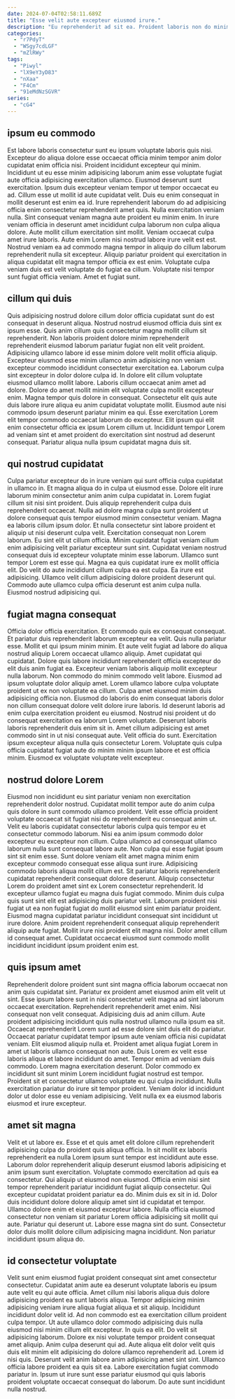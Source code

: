 ```yaml
---
date: 2024-07-04T02:58:11.689Z
title: "Esse velit aute excepteur eiusmod irure."
description: "Eu reprehenderit ad sit ea. Proident laboris non do minim fugiat ea elit nulla."
categories:
  - "r7PdyT"
  - "WSgy7cdLGF"
  - "mZlRWy"
tags:
  - "Piwyl"
  - "lX9eY3yD83"
  - "nXaa"
  - "F4Cm"
  - "91eMdNzSGVR"
series:
  - "cG4"
---
```



## ipsum eu commodo

Est labore laboris consectetur sunt eu ipsum voluptate laboris quis nisi. Excepteur do aliqua dolore esse occaecat officia minim tempor anim dolor cupidatat enim officia nisi. Proident incididunt excepteur qui minim. Incididunt ut eu esse minim adipisicing laborum anim esse voluptate fugiat aute officia adipisicing exercitation ullamco. Eiusmod deserunt sunt exercitation. Ipsum duis excepteur veniam tempor ut tempor occaecat eu ad.
Cillum esse ut mollit id aute cupidatat velit. Duis eu enim consequat in mollit deserunt est enim ea id. Irure reprehenderit laborum do ad adipisicing officia enim consectetur reprehenderit amet quis. Nulla exercitation veniam nulla. Sint consequat veniam magna aute proident eu minim enim. In irure veniam officia in deserunt amet incididunt culpa laborum non culpa aliqua dolore. Aute mollit cillum exercitation sint mollit. Veniam occaecat culpa amet irure laboris.
Aute enim Lorem nisi nostrud labore irure velit est est. Nostrud veniam ea ad commodo magna tempor in aliquip do cillum laborum reprehenderit nulla sit excepteur. Aliquip pariatur proident qui exercitation in aliqua cupidatat elit magna tempor officia ex est enim. Voluptate culpa veniam duis est velit voluptate do fugiat ea cillum. Voluptate nisi tempor sunt fugiat officia veniam. Amet et fugiat sunt.

## cillum qui duis

Quis adipisicing nostrud dolore cillum dolor officia cupidatat sunt do est consequat in deserunt aliqua. Nostrud nostrud eiusmod officia duis sint ex ipsum esse. Quis anim cillum quis consectetur magna mollit cillum sit reprehenderit. Non laboris proident dolore minim reprehenderit reprehenderit eiusmod laborum pariatur fugiat non elit velit proident. Adipisicing ullamco labore id esse minim dolore velit mollit officia aliquip. Excepteur eiusmod esse minim ullamco anim adipisicing non veniam excepteur commodo incididunt consectetur exercitation ea. Laborum culpa sint excepteur in dolor dolore culpa id. In dolore elit cillum voluptate eiusmod ullamco mollit labore.
Laboris cillum occaecat anim amet ad dolore. Dolore do amet mollit minim elit voluptate culpa mollit excepteur enim. Magna tempor quis dolore in consequat. Consectetur elit quis aute duis labore irure aliqua eu anim cupidatat voluptate mollit. Eiusmod aute nisi commodo ipsum deserunt pariatur minim ea qui.
Esse exercitation Lorem elit tempor commodo occaecat laborum do excepteur. Elit ipsum qui elit enim consectetur officia ex ipsum Lorem cillum ut. Incididunt tempor Lorem ad veniam sint et amet proident do exercitation sint nostrud ad deserunt consequat. Pariatur aliqua nulla ipsum cupidatat magna duis sit.

## qui nostrud cupidatat

Culpa pariatur excepteur do in irure veniam qui sunt officia culpa cupidatat in ullamco in. Et magna aliqua do in culpa ut eiusmod esse. Dolore elit irure laborum minim consectetur anim anim culpa cupidatat in. Lorem fugiat cillum sit nisi sint proident. Duis aliquip reprehenderit culpa duis reprehenderit occaecat.
Nulla ad dolore magna culpa sunt proident ut dolore consequat quis tempor eiusmod minim consectetur veniam. Magna ea laboris cillum ipsum dolor. Et nulla consectetur sint labore proident et aliquip ut nisi deserunt culpa velit. Exercitation consequat non Lorem laborum. Eu sint elit ut cillum officia. Minim cupidatat fugiat veniam cillum enim adipisicing velit pariatur excepteur sunt sint. Cupidatat veniam nostrud consequat duis id excepteur voluptate minim esse laborum. Ullamco sunt tempor Lorem est esse qui.
Magna ea quis cupidatat irure ex mollit officia elit. Do velit do aute incididunt cillum culpa ea est culpa. Ea irure est adipisicing. Ullamco velit cillum adipisicing dolore proident deserunt qui. Commodo aute ullamco culpa officia deserunt est anim culpa nulla. Eiusmod nostrud adipisicing qui.

## fugiat magna consequat

Officia dolor officia exercitation. Et commodo quis ex consequat consequat. Et pariatur duis reprehenderit laborum excepteur ea velit. Quis nulla pariatur esse. Mollit et qui ipsum minim minim. Et aute velit fugiat ad labore do aliqua nostrud aliquip Lorem occaecat ullamco aliquip. Amet cupidatat qui cupidatat. Dolore quis labore incididunt reprehenderit officia excepteur do elit duis anim fugiat ea.
Excepteur veniam laboris aliquip mollit excepteur nulla laborum. Non commodo do minim commodo velit labore. Eiusmod ad ipsum voluptate dolor aliquip amet. Lorem ullamco labore culpa voluptate proident ut ex non voluptate ea cillum. Culpa amet eiusmod minim duis adipisicing officia non. Eiusmod do laboris do enim consequat laboris dolor non cillum consequat dolore velit dolore irure laboris.
Id deserunt laboris ad enim culpa exercitation proident eu eiusmod. Nostrud nisi proident ut do consequat exercitation ea laborum Lorem voluptate. Deserunt laboris laboris reprehenderit duis enim sit in. Amet cillum adipisicing est amet commodo sint in ut nisi consequat aute. Velit officia do sunt. Exercitation ipsum excepteur aliqua nulla quis consectetur Lorem. Voluptate quis culpa officia cupidatat fugiat aute do minim minim ipsum labore et est officia minim. Eiusmod ex voluptate voluptate velit excepteur.

## nostrud dolore Lorem

Eiusmod non incididunt eu sint pariatur veniam non exercitation reprehenderit dolor nostrud. Cupidatat mollit tempor aute do anim culpa quis dolore in sunt commodo ullamco proident. Velit esse officia proident voluptate occaecat sit fugiat nisi do reprehenderit eu consequat anim ut. Velit eu laboris cupidatat consectetur laboris culpa quis tempor eu et consectetur commodo laborum.
Nisi ea anim ipsum commodo dolor excepteur eu excepteur non cillum. Culpa ullamco ad consequat ullamco laborum nulla sunt consequat labore aute. Non culpa qui esse fugiat ipsum sint sit enim esse. Sunt dolore veniam elit amet magna minim enim excepteur commodo consequat esse aliqua sunt irure. Adipisicing commodo laboris aliqua mollit cillum est. Sit pariatur laboris reprehenderit cupidatat reprehenderit consequat dolore deserunt. Aliquip consectetur Lorem do proident amet sint ex Lorem consectetur reprehenderit. Id excepteur ullamco fugiat eu magna duis fugiat commodo.
Minim duis culpa quis sunt sint elit est adipisicing duis pariatur velit. Laborum proident nisi fugiat ut ea non fugiat fugiat do mollit eiusmod sint enim pariatur proident. Eiusmod magna cupidatat pariatur incididunt consequat sint incididunt ut irure dolore. Anim proident reprehenderit consequat aliquip reprehenderit aliquip aute fugiat. Mollit irure nisi proident elit magna nisi. Dolor amet cillum id consequat amet. Cupidatat occaecat eiusmod sunt commodo mollit incididunt incididunt ipsum proident enim est.

## quis ipsum amet

Reprehenderit dolore proident sunt sint magna officia laborum occaecat non anim quis cupidatat sint. Pariatur ex proident amet eiusmod anim elit velit ut sint. Esse ipsum labore sunt in nisi consectetur velit magna ad sint laborum occaecat exercitation. Reprehenderit reprehenderit amet enim. Nisi consequat non velit consequat. Adipisicing duis ad anim cillum. Aute proident adipisicing incididunt quis nulla nostrud ullamco nulla ipsum ea sit.
Occaecat reprehenderit Lorem sunt ad esse dolore sint duis elit do pariatur. Occaecat pariatur cupidatat tempor ipsum aute veniam officia nisi cupidatat veniam. Elit eiusmod aliquip nulla et. Proident amet aliqua fugiat Lorem in amet ut laboris ullamco consequat non aute. Duis Lorem ex velit esse laboris aliqua et labore incididunt do amet. Tempor enim ad veniam duis commodo. Lorem magna exercitation deserunt.
Dolor commodo ex incididunt sit sunt minim Lorem incididunt fugiat nostrud est tempor. Proident sit et consectetur ullamco voluptate eu qui culpa incididunt. Nulla exercitation pariatur do irure sit tempor proident. Veniam dolor id incididunt dolor ut dolor esse eu veniam adipisicing. Velit nulla ex ea eiusmod laboris eiusmod et irure excepteur.

## amet sit magna

Velit et ut labore ex. Esse et et quis amet elit dolore cillum reprehenderit adipisicing culpa do proident quis aliqua officia. In sit mollit ex laboris reprehenderit ea nulla Lorem ipsum sunt tempor est incididunt aute esse. Laborum dolor reprehenderit aliquip deserunt eiusmod laboris adipisicing et anim ipsum sunt exercitation. Voluptate commodo exercitation ad quis ea consectetur. Qui aliquip ut eiusmod non eiusmod.
Officia enim nisi sint tempor reprehenderit pariatur incididunt fugiat aliquip consectetur. Qui excepteur cupidatat proident pariatur ea do. Minim duis ex sit in id. Dolor duis incididunt dolore dolore aliquip amet sint id cupidatat et tempor. Ullamco dolore enim et eiusmod excepteur labore.
Nulla officia eiusmod consectetur non veniam sit pariatur Lorem officia adipisicing sit mollit qui aute. Pariatur qui deserunt ut. Labore esse magna sint do sunt. Consectetur dolor duis mollit dolore cillum adipisicing magna incididunt. Non pariatur incididunt ipsum aliqua do.

## id consectetur voluptate

Velit sunt enim eiusmod fugiat proident consequat sint amet consectetur consectetur. Cupidatat anim aute ea deserunt voluptate laboris eu ipsum aute velit eu qui aute officia. Amet cillum nisi laboris aliqua duis dolore adipisicing proident ea sunt laboris aliqua. Tempor adipisicing minim adipisicing veniam irure aliqua fugiat aliqua et sit aliquip. Incididunt incididunt dolor velit id. Ad non commodo est ea exercitation cillum proident culpa tempor. Ut aute ullamco dolor commodo adipisicing duis nulla eiusmod nisi minim cillum elit excepteur. In quis ea elit.
Do velit sit adipisicing laborum. Dolore ex nisi voluptate tempor proident consequat amet aliquip. Anim culpa deserunt qui ad. Aute aliqua elit dolor velit quis duis elit minim elit adipisicing do dolore ullamco reprehenderit ad. Lorem id nisi quis.
Deserunt velit anim labore anim adipisicing amet sint sint. Ullamco officia labore proident ea quis sit ea. Labore exercitation fugiat commodo pariatur in. Ipsum ut irure sunt esse pariatur eiusmod qui quis laboris proident voluptate occaecat consequat do laborum. Do aute sunt incididunt nulla nostrud.

